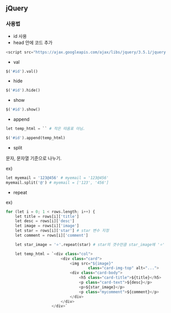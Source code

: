 ## jQuery

### 사용법

- id 사용
- head 안에 코드 추가

```python
<script src="https://ajax.googleapis.com/ajax/libs/jquery/3.5.1/jquery.min.js"></script>
```

- val

```python
$('#id').val()
```

- hide

```python
$('#id').hide()
```

- show

```python
$('#id').show()
```

- append

```python
let temp_html = `` # 작은 따옴표 아님.

$('#id').append(temp_html)
```

- split

 문자, 문자열 기준으로 나누기.

 ex)

```python
let myemail = '123@456' # myemail = '123@456'
myemail.split('@') # myemail = ['123', '456']
```

- repeat

ex)

```python
for (let i = 0; 1 < rows.length; i++) {
    let title = rows[i]['title']
    let desc = rows[i]['desc']
    let image = rows[i]['image']
    let star = rows[i]['star'] # star 변수 지정
    let comment = rows[i]['comment']

    let star_image = '⭐'.repeat(star) # star의 갯수만큼 star_image에 '⭐' 저장

    let temp_html = `<div class="col">
                        <div class="card">
                            <img src="${image}"
                                    class="card-img-top" alt="...">
                            <div class="card-body">
                                <h5 class="card-title">${title}</h5>
                                <p class="card-text">${desc}</p>
                                <p>${star_image}</p>
                                <p class="mycomment">${comment}</p>
                            </div>
                        </div>
                    </div>`
```

